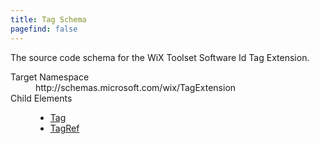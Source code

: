 ```yaml
---
title: Tag Schema
pagefind: false
---
```

<p>             The source code schema for the WiX Toolset Software Id Tag Extension.         </p>
<dl>
  <dt>Target Namespace</dt>
  <dd>http://schemas.microsoft.com/wix/TagExtension</dd>
  <dt>Child Elements</dt>
  <dd>
    <ul>
      <li>
        <a href="./tag" class="extension">Tag</a>
      </li>
      <li>
        <a href="./tagref" class="extension">TagRef</a>
      </li>
    </ul>
  </dd>
</dl>
